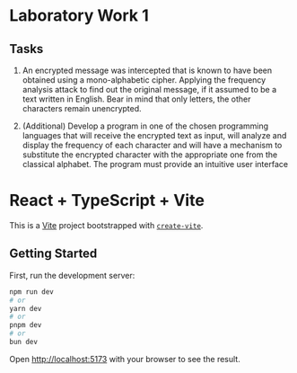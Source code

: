 # Laboratory Work 1

## Tasks

1. An encrypted message was intercepted that is known to have been obtained using a mono-alphabetic cipher. Applying the frequency analysis attack to find out the original message, if it assumed to be a text written in English. Bear in mind that only letters, the other characters remain unencrypted.

2. (Additional) Develop a program in one of the chosen programming languages that will receive the encrypted text as input, will analyze and display the frequency of each character and will have a mechanism to substitute the encrypted character with the appropriate one from the classical alphabet. The program must provide an intuitive user interface

# React + TypeScript + Vite

This is a [Vite](https://vitejs.dev) project bootstrapped with [`create-vite`](https://vitejs.dev/guide/#scaffolding-your-first-vite-project).

## Getting Started

First, run the development server:

```bash
npm run dev
# or
yarn dev
# or
pnpm dev
# or
bun dev
```

Open [http://localhost:5173](http://localhost:5173) with your browser to see the result.
